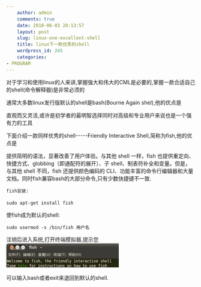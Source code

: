 ```yaml
---
    author: admin
    comments: true
    date: 2010-06-03 20:13:57
    layout: post
    slug: linux-one-excellent-shell
    title: linux下一款优秀的shell
    wordpress_id: 245
    categories:
- PROGRAM
---
```


对于学习和使用linux的人来讲,掌握强大和伟大的CML是必要的,掌握一款合适自己的shell(命令解释器)是非常必须的

通常大多数linux发行版默认的shell是bash(Bourne Again shel),他的优点是

直观而又灵活,或许是初学者的最明智选择同时对高级和专业用户来说也是一个强有力的工具

下面介绍一款同样优秀的shell-----Friendly Interactive Shell,简称为fish,他的优点是

提供简明的语法，显著改善了用户体验。与其他 shell 一样，fish 也提供重定向、快捷方式、globbing（即通配符的展开）、子 shell、制表符补全和变量。但是，与其他 shell 不同，fish 还提供颜色编码的 CLI、功能丰富的命令行编辑器和大量文档。同时fish兼容bash的大部分命令,只有少数快捷键不一致.

    fish安装:

    sudo apt-get install fish

使fish成为默认的shell:

    sudo usermod -s /bin/fish 用户名

注销后进入系统,打开终端模拟器,提示您[![](/media/images/2010-06-03-linux-one-excellent-shell/Screenshot-300x65.png)](/media/images/2010-06-03-linux-one-excellent-shell/Screenshot-300x65.png)

可以输入bash或者exit来退回到默认的shell.

